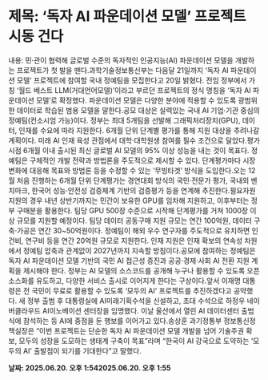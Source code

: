 # **제목: ‘독자 AI 파운데이션 모델’ 프로젝트 시동 건다**

  내용: 민·관이 협력해 글로벌 수준의 독자적인 인공지능(AI) 파운데이션 모델을 개발하는 프로젝트가 첫 발을 뗀다.과학기술정보통신부는 다음달 21일까지 ‘독자 AI 파운데이션 모델’ 프로젝트에 참여할 국내 정예팀을 모집한다고 20일 밝혔다. 전임 정부에서 가칭 ‘월드 베스트 LLM(거대언어모델)’이라고 부르던 프로젝트의 정식 명칭을 ‘독자 AI 파운데이션 모델’로 확정했다. 파운데이션 모델은 다양한 분야에 적용할 수 있도록 광범위한 데이터로 학습된 범용 모델을 말한다.공모 대상은 실력있는 국내 AI 기업·기관 중심의 정예팀(컨소시엄 가능)이다. 정부는 최대 5개팀을 선발해 그래픽처리장치(GPU), 데이터, 인재를 수요에 따라 지원한다. 6개월 단위 단계별 평가를 통해 지원 대상을 추려나갈 계획이다. 미래 AI 인재 육성 관점에서 대학·대학원생 참여를 필수 조건으로 달았다.평가 시점 6개월 이내 출시된 최신 글로벌 AI 모델의 95% 이상 성능을 내는 것이 목표다. 정예팀은 구체적인 개발 전략과 방법론을 주도적으로 제시할 수 있다. 단계평가마다 시장 변화에 대응해 목표와 방법론 등을 수정할 수 있는 ‘무빙타겟’ 방식을 도입한다.오는 12월 처음 진행하는 6개월 단위 단계평가는 경연대회 방식의 국민·전문가 평가, 국내외 벤치마크, 한국어 성능·안전성 검증체계 기반의 검증평가 등을 연계해 추진한다.필요자원 지원의 경우 내년 상반기까지는 민간이 보유한 GPU를 임차해 지원하고, 이후부터는 정부 구매분을 활용한다. 팀당 GPU 500장 수준으로 시작해 단계평가를 거쳐 1000장 이상 규모를 지원할 예정이다. 팀당 데이터 공동구매 지원 규모는 연간 100억원, 데이터 구축·가공은 연간 30~50억원이다. 정예팀이 해외 우수 연구자를 주도적으로 유치하면 인건비, 연구비 등을 연간 20억원 규모로 지원한다. 인재 지원은 인재 확보의 연속성 차원에서 정예팀 압축과 관계없이 2027년까지 지속할 방침이다.공모에 참여하는 정예팀은 독자 AI 파운데이션 모델 기반의 국민 AI 접근성 증진과 공공·경제·사회 AI 전환 지원 계획을 제시해야 한다. 정부는 AI 모델의 소스코드를 공개해 누구나 활용할 수 있도록 오픈소스화를 유도하고, 다양한 서비스 출시로 이어지게 한다는 구상이다.앞서 이재명 대통령은 전 국민이 무료로 활용할 수 있도록 ‘모두의 AI’ 프로젝트를 추진하겠다고 공약했다. 새 정부 출범 후 대통령실에 AI미래기획수석을 신설하고, 초대 수석으로 하정우 네이버클라우드 AI이노베이션 센터장을 임명했다. 이날 울산에서 열린 AI 데이터센터 출범식에 참석하는 등 AI에 중점을 둔 행보를 이어가고 있다.송상훈 과기정통부 정보통신정책실장은 “이번 프로젝트는 단순한 독자 AI 파운데이션 모델 개발을 넘어 기술주권 확보, 모두의 성장을 도모하는 생태계 구축이 목표”라며 “한국이 AI 강국으로 도약하는 ‘모두의 AI’ 출발점이 되기를 기대한다”고 말했다.

  **날짜: 2025.06.20. 오후 1:542025.06.20. 오후 1:55**
